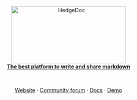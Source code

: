 <p align="center">
  <a href="https://hedgedoc.org">
    <img width="300" height="150" src="https://raw.githubusercontent.com/hedgedoc/hedgedoc-logo/main/LOGOTYPE/SVG/HedgeDoc-Logo%207b.svg" alt="HedgeDoc">
    <br>
    <strong>The best platform to write and share markdown</strong>
  </a>
</p>
<br>
<p align="center">
  <a href="https://hedgedoc.org">Website</a> &middot; <a href="https://community.hedgedoc.org">Community forum</a> &middot; <a href="https://docs.hedgedoc.org/">Docs</a> &middot; <a href="https://hedgedoc.org/demo/">Demo</a>
</p>
